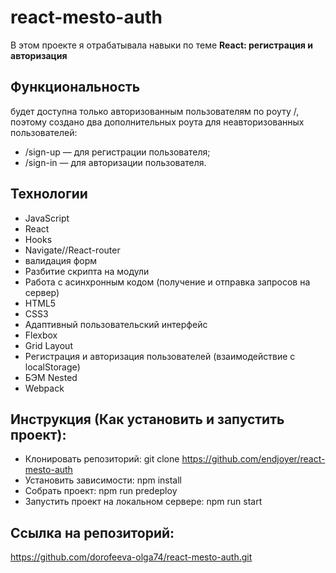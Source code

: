 # react-mesto-auth

В этом проекте я отрабатывала навыки по теме
**React: регистрация и авторизация**

## Функциональность

будет доступна только авторизованным пользователям по роуту /, поэтому создано два дополнительных роута для неавторизованных пользователей:

- /sign-up — для регистрации пользователя;
- /sign-in — для авторизации пользователя.

## Технологии

- JavaScript
- React
- Hooks
- Navigate//React-router
- валидация форм
- Разбитие скрипта на модули
- Работа с асинхронным кодом (получение и отправка запросов на сервер)
- HTML5
- CSS3
- Адаптивный пользовательский интерфейс
- Flexbox
- Grid Layout
- Регистрация и авторизация пользователей (взаимодействие с localStorage)
- БЭМ Nested
- Webpack

## Инструкция (Как установить и запустить проект):

- Клонировать репозиторий:
  git clone https://github.com/endjoyer/react-mesto-auth
- Установить зависимости:
  npm install
- Собрать проект:
  npm run predeploy
- Запустить проект на локальном сервере:
  npm run start

## Ссылка на репозиторий:

https://github.com/dorofeeva-olga74/react-mesto-auth.git
